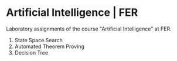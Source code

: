 # Artificial Intelligence | FER

Laboratory assignments of the course "Artificial Intelligence" at FER.

1. State Space Search
2. Automated Theorem Proving
3. Decision Tree
